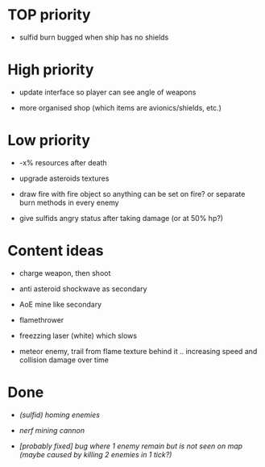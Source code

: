 # TOP priority
- sulfid burn bugged when ship has no shields

# High priority


- update interface so player can see angle of weapons

- more organised shop (which items are avionics/shields, etc.)

# Low priority
- -x% resources after death

- upgrade asteroids textures

- draw fire with fire object so anything can be set on fire? or separate burn methods in every enemy

- give sulfids angry status after taking damage (or at 50% hp?)



# Content ideas
- charge weapon, then shoot

- anti asteroid shockwave as secondary

- AoE mine like secondary

- flamethrower

- freezzing laser (white) which slows

- meteor enemy, trail from flame texture behind it .. increasing speed and collision damage over time



# Done

- *(sulfid) homing enemies*

- *nerf mining cannon*

- *[probably fixed] bug where 1 enemy remain but is not seen on map (maybe caused by killing 2 enemies in 1 tick?)*